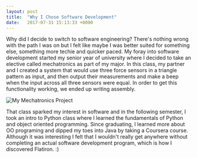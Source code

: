```yaml
---
layout: post
title:  "Why I Chose Software Development"
date:   2017-07-31 15:13:33 +0000
---
```



Why did I decide to switch to software engineering? There's nothing wrong with the path I was on but I felt like maybe I was better suited for something else, something more techie and quicker paced. My foray into software development started my senior year of university where I decided to take an elective called mechatronics as part of my major. In this class, my partner and I created a system that would use three force sensors in a triangle pattern as input, and then output their measurements and make a beep when the input across all three sensors were equal. In order to get this functionality working, we ended up writing assembly. 

![My Mechatronics Project](http://i.imgur.com/NnVC8iC.png)

That class sparked my interest in software and in the following semester, I took an intro to Python class where I learned the fundamentals of Python and object oriented programming. Since graduating, I learned more about OO programing and dipped my toes into Java by taking a Coursera course. Although it was interesting I felt that I wouldn't really get anywhere without completing an actual software development program, which is how I discovered Flatiron. :) 
